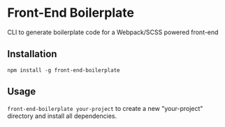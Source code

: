 # Front-End Boilerplate

CLI to generate boilerplate code for a Webpack/SCSS powered front-end

## Installation
`npm install -g front-end-boilerplate`

## Usage
`front-end-boilerplate your-project` to create a new "your-project" directory and install all dependencies.
